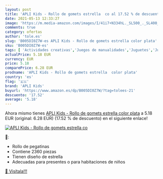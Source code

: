 ```yaml
---
layout: post
title: 'APLI Kids - Rollo de gomets estrella  co al 17.52 % de descuento'
date: 2021-05-13 12:33:27
image: 'https://m.media-amazon.com/images/I/41i7+N334hL._SL500_._SL400_.jpg'
comments: true
category: ofertas
author: 'tole.es'
slug: 'B005DI0Z7W-es APLI Kids - Rollo de gomets estrella color plata'
sku: 'B005DI0Z7W-es'
tags: [ 'Actividades creativas','Juegos de manualidades','Juguetes','Juguetes y juegos','Labores para niños','apli','apli kids', ]
actualPrice: 5.18 EUR
currency: EUR
price: 5.18
comparePrice: 6.28 EUR
prodname: 'APLI Kids - Rollo de gomets estrella  color plata'
country: 'es'
flag: '🇪🇸'
brand: 'APLI Kids'
buyurl: 'https://www.amazon.es/dp/B005DI0Z7W/?tag=tolees-21'
descuento: '17.52'
average: '5.18'
---
```


Ahora mismo tienes [APLI Kids - Rollo de gomets estrella  color plata](https://www.amazon.es/dp/B005DI0Z7W/?tag=tolees-21) a 5.18 EUR (original: 6.28 EUR) (17.52 %  de descuento) en el siguiente enlace!

[![APLI Kids - Rollo de gomets estrella  co](https://m.media-amazon.com/images/I/41i7+N334hL._SL500_._SL400_.jpg)](https://www.amazon.es/dp/B005DI0Z7W/?tag=tolees-21)

🔎:

- Rollo de pegatinas
- Contiene 2360 piezas
- Tienen diseño de estrella
- Adecuadas para presentes o para habitaciones de niños

[🛒 Visítala!!!](https://www.amazon.es/dp/B005DI0Z7W/?tag=tolees-21)
